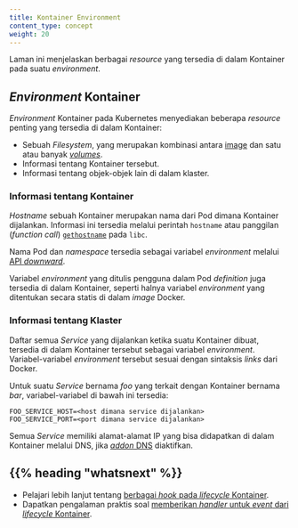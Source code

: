 ```yaml
---
title: Kontainer Environment
content_type: concept
weight: 20
---
```


<!-- overview -->

Laman ini menjelaskan berbagai *resource* yang tersedia di dalam Kontainer pada suatu *environment*.




<!-- body -->

## *Environment* Kontainer

*Environment* Kontainer pada Kubernetes menyediakan beberapa *resource* penting yang tersedia di dalam Kontainer:

* Sebuah *Filesystem*, yang merupakan kombinasi antara [image](/id/docs/concepts/containers/images/) dan satu atau banyak [*volumes*](/id/docs/concepts/storage/volumes/).
* Informasi tentang Kontainer tersebut.
* Informasi tentang objek-objek lain di dalam klaster.

### Informasi tentang Kontainer

*Hostname* sebuah Kontainer merupakan nama dari Pod dimana Kontainer dijalankan.
Informasi ini tersedia melalui perintah `hostname` atau panggilan (*function call*)
[`gethostname`](http://man7.org/linux/man-pages/man2/gethostname.2.html) pada `libc`.

Nama Pod dan *namespace* tersedia sebagai variabel *environment* melalui [API *downward*](/docs/tasks/inject-data-application/downward-api-volume-expose-pod-information/).

Variabel *environment* yang ditulis pengguna dalam Pod *definition* juga tersedia di dalam Kontainer,
seperti halnya variabel *environment* yang ditentukan secara statis di dalam *image* Docker.

### Informasi tentang Klaster

Daftar semua *Service* yang dijalankan ketika suatu Kontainer dibuat, tersedia di dalam Kontainer tersebut sebagai variabel *environment*.
Variabel-variabel *environment* tersebut sesuai dengan sintaksis *links* dari Docker.

Untuk suatu *Service* bernama *foo* yang terkait dengan Kontainer bernama *bar*,
variabel-variabel di bawah ini tersedia:

```shell
FOO_SERVICE_HOST=<host dimana service dijalankan>
FOO_SERVICE_PORT=<port dimana service dijalankan>
```

Semua *Service* memiliki alamat-alamat IP yang bisa didapatkan di dalam Kontainer melalui DNS,
jika [*addon* DNS](http://releases.k8s.io/master/cluster/addons/dns/) diaktifkan. 



## {{% heading "whatsnext" %}}


* Pelajari lebih lanjut tentang [berbagai *hook* pada *lifecycle* Kontainer](/id/docs/concepts/containers/container-lifecycle-hooks/).
* Dapatkan pengalaman praktis soal
  [memberikan *handler* untuk *event* dari *lifecycle* Kontainer](/docs/tasks/configure-pod-container/attach-handler-lifecycle-event/).


